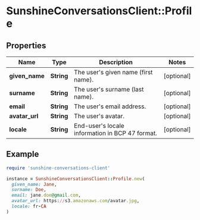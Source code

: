 # SunshineConversationsClient::Profile

## Properties

| Name | Type | Description | Notes |
| ---- | ---- | ----------- | ----- |
| **given_name** | **String** | The user&#39;s given name (first name). | [optional] |
| **surname** | **String** | The user&#39;s surname (last name). | [optional] |
| **email** | **String** | The user&#39;s email address. | [optional] |
| **avatar_url** | **String** | The user&#39;s avatar. | [optional] |
| **locale** | **String** | End-user&#39;s locale information in BCP 47 format. | [optional] |

## Example

```ruby
require 'sunshine-conversations-client'

instance = SunshineConversationsClient::Profile.new(
  given_name: Jane,
  surname: Doe,
  email: jane.doe@gmail.com,
  avatar_url: https://s3.amazonaws.com/avatar.jpg,
  locale: fr-CA
)
```

